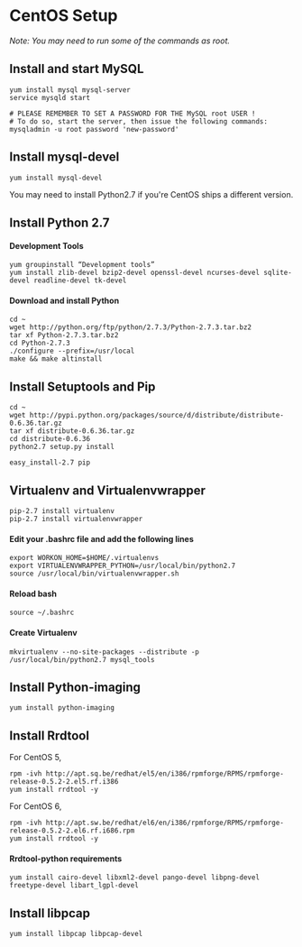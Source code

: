 # CentOS Setup

*Note: You may need to run some of the commands as root.*

## Install and start MySQL

    yum install mysql mysql-server
    service mysqld start
    
    # PLEASE REMEMBER TO SET A PASSWORD FOR THE MySQL root USER !
    # To do so, start the server, then issue the following commands:
    mysqladmin -u root password 'new-password'

## Install mysql-devel

    yum install mysql-devel

You may need to install Python2.7 if you're CentOS ships a different version.

## Install Python 2.7

#### Development Tools

    yum groupinstall “Development tools”
    yum install zlib-devel bzip2-devel openssl-devel ncurses-devel sqlite-devel readline-devel tk-devel
    
#### Download and install Python

    cd ~
    wget http://python.org/ftp/python/2.7.3/Python-2.7.3.tar.bz2
    tar xf Python-2.7.3.tar.bz2
    cd Python-2.7.3
	./configure --prefix=/usr/local
	make && make altinstall
    
## Install Setuptools and Pip

    cd ~
    wget http://pypi.python.org/packages/source/d/distribute/distribute-0.6.36.tar.gz
    tar xf distribute-0.6.36.tar.gz
	cd distribute-0.6.36
	python2.7 setup.py install

	easy_install-2.7 pip
    
## Virtualenv and Virtualenvwrapper

    pip-2.7 install virtualenv
    pip-2.7 install virtualenvwrapper
    
#### Edit your .bashrc file and add the following lines

    export WORKON_HOME=$HOME/.virtualenvs
    export VIRTUALENVWRAPPER_PYTHON=/usr/local/bin/python2.7
    source /usr/local/bin/virtualenvwrapper.sh


#### Reload bash

    source ~/.bashrc

#### Create Virtualenv

    mkvirtualenv --no-site-packages --distribute -p /usr/local/bin/python2.7 mysql_tools

## Install Python-imaging

    yum install python-imaging

## Install Rrdtool

For CentOS 5,

    rpm -ivh http://apt.sq.be/redhat/el5/en/i386/rpmforge/RPMS/rpmforge-release-0.5.2-2.el5.rf.i386
    yum install rrdtool -y
    
For CentOS 6,

    rpm -ivh http://apt.sw.be/redhat/el6/en/i386/rpmforge/RPMS/rpmforge-release-0.5.2-2.el6.rf.i686.rpm
    yum install rrdtool -y

#### Rrdtool-python requirements

    yum install cairo-devel libxml2-devel pango-devel libpng-devel freetype-devel libart_lgpl-devel

## Install libpcap

    yum install libpcap libpcap-devel

